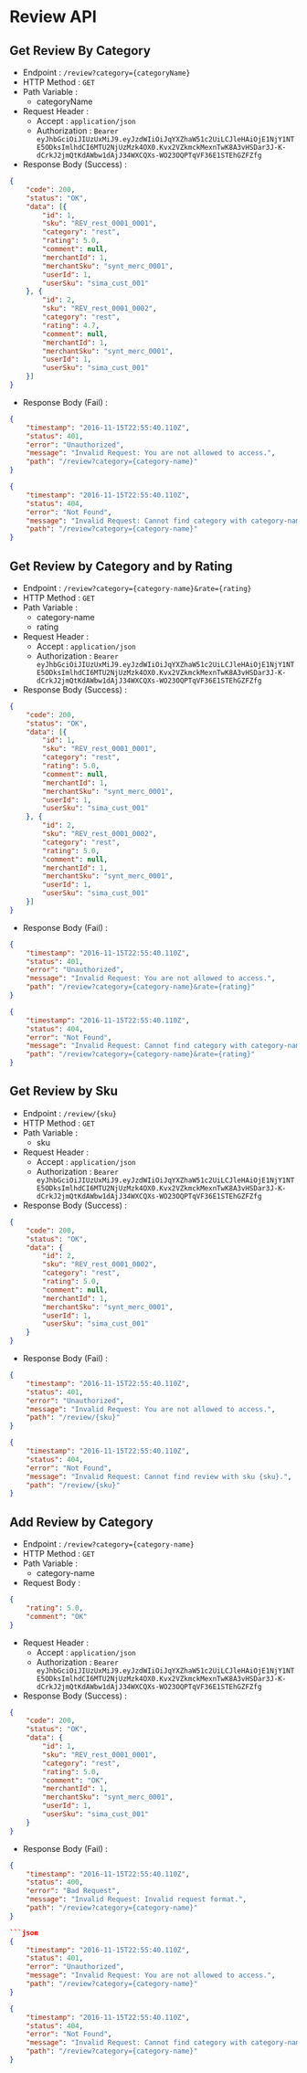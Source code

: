 # Review API

## Get Review By Category

+ Endpoint : ``/review?category={categoryName}``
+ HTTP Method : `GET`
+ Path Variable :
  + categoryName
+ Request Header :
  + Accept : `application/json`
  + Authorization : `Bearer eyJhbGciOiJIUzUxMiJ9.eyJzdWIiOiJqYXZhaW51c2UiLCJleHAiOjE1NjY1NTE5ODksImlhdCI6MTU2NjUzMzk4OX0.Kvx2VZkmckMexnTwK8A3vHSDar3J-K-dCrkJ2jmQtKdAWbw1dAjJ34WXCQXs-WO23OQPTqVF36E1STEhGZFZfg`
+ Response Body (Success) :

```json
{
    "code": 200,
    "status": "OK",
    "data": [{
        "id": 1,
        "sku": "REV_rest_0001_0001",
        "category": "rest",
        "rating": 5.0,
        "comment": null,
        "merchantId": 1,
        "merchantSku": "synt_merc_0001",
        "userId": 1,
        "userSku": "sima_cust_001"
    }, {
        "id": 2,
        "sku": "REV_rest_0001_0002",
        "category": "rest",
        "rating": 4.7,
        "comment": null,
        "merchantId": 1,
        "merchantSku": "synt_merc_0001",
        "userId": 1,
        "userSku": "sima_cust_001"
    }]
}
```

+ Response Body (Fail) :

```json
{
    "timestamp": "2016-11-15T22:55:40.110Z",
    "status": 401,
    "error": "Unauthorized",
    "message": "Invalid Request: You are not allowed to access.",
    "path": "/review?category={category-name}"
}
```

```json
{
    "timestamp": "2016-11-15T22:55:40.110Z",
    "status": 404,
    "error": "Not Found",
    "message": "Invalid Request: Cannot find category with category-name {category-name}.",
    "path": "/review?category={category-name}"
}
```

## Get Review by Category and by Rating

+ Endpoint : ``/review?category={category-name}&rate={rating}``
+ HTTP Method : `GET`
+ Path Variable :
  + category-name
  + rating
+ Request Header :
  + Accept : `application/json`
  + Authorization : `Bearer eyJhbGciOiJIUzUxMiJ9.eyJzdWIiOiJqYXZhaW51c2UiLCJleHAiOjE1NjY1NTE5ODksImlhdCI6MTU2NjUzMzk4OX0.Kvx2VZkmckMexnTwK8A3vHSDar3J-K-dCrkJ2jmQtKdAWbw1dAjJ34WXCQXs-WO23OQPTqVF36E1STEhGZFZfg`
+ Response Body (Success) :

```json
{
    "code": 200,
    "status": "OK",
    "data": [{
        "id": 1,
        "sku": "REV_rest_0001_0001",
        "category": "rest",
        "rating": 5.0,
        "comment": null,
        "merchantId": 1,
        "merchantSku": "synt_merc_0001",
        "userId": 1,
        "userSku": "sima_cust_001"
    }, {
        "id": 2,
        "sku": "REV_rest_0001_0002",
        "category": "rest",
        "rating": 5.0,
        "comment": null,
        "merchantId": 1,
        "merchantSku": "synt_merc_0001",
        "userId": 1,
        "userSku": "sima_cust_001"
    }]
}
```

+ Response Body (Fail) :

```json
{
    "timestamp": "2016-11-15T22:55:40.110Z",
    "status": 401,
    "error": "Unauthorized",
    "message": "Invalid Request: You are not allowed to access.",
    "path": "/review?category={category-name}&rate={rating}"
}
```

```json
{
    "timestamp": "2016-11-15T22:55:40.110Z",
    "status": 404,
    "error": "Not Found",
    "message": "Invalid Request: Cannot find category with category-name {category-name}.",
    "path": "/review?category={category-name}&rate={rating}"
}
```

## Get Review by Sku

+ Endpoint : ``/review/{sku}``
+ HTTP Method : `GET`
+ Path Variable :
  + sku
+ Request Header :
  + Accept : `application/json`
  + Authorization : `Bearer eyJhbGciOiJIUzUxMiJ9.eyJzdWIiOiJqYXZhaW51c2UiLCJleHAiOjE1NjY1NTE5ODksImlhdCI6MTU2NjUzMzk4OX0.Kvx2VZkmckMexnTwK8A3vHSDar3J-K-dCrkJ2jmQtKdAWbw1dAjJ34WXCQXs-WO23OQPTqVF36E1STEhGZFZfg`
+ Response Body (Success) :

```json
{
    "code": 200,
    "status": "OK",
    "data": {
        "id": 2,
        "sku": "REV_rest_0001_0002",
        "category": "rest",
        "rating": 5.0,
        "comment": null,
        "merchantId": 1,
        "merchantSku": "synt_merc_0001",
        "userId": 1,
        "userSku": "sima_cust_001"
    }
}
```

+ Response Body (Fail) :

```json
{
    "timestamp": "2016-11-15T22:55:40.110Z",
    "status": 401,
    "error": "Unauthorized",
    "message": "Invalid Request: You are not allowed to access.",
    "path": "/review/{sku}"
}
```

```json
{
    "timestamp": "2016-11-15T22:55:40.110Z",
    "status": 404,
    "error": "Not Found",
    "message": "Invalid Request: Cannot find review with sku {sku}.",
    "path": "/review/{sku}"
}
```

## Add Review by Category

+ Endpoint : ``/review?category={category-name}``
+ HTTP Method : `GET`
+ Path Variable :
  + category-name
+ Request Body :

```json
{
    "rating": 5.0,
    "comment": "OK"
}
```

+ Request Header :
  + Accept : `application/json`
  + Authorization : `Bearer eyJhbGciOiJIUzUxMiJ9.eyJzdWIiOiJqYXZhaW51c2UiLCJleHAiOjE1NjY1NTE5ODksImlhdCI6MTU2NjUzMzk4OX0.Kvx2VZkmckMexnTwK8A3vHSDar3J-K-dCrkJ2jmQtKdAWbw1dAjJ34WXCQXs-WO23OQPTqVF36E1STEhGZFZfg`
+ Response Body (Success) :

```json
{
    "code": 200,
    "status": "OK",
    "data": {
        "id": 1,
        "sku": "REV_rest_0001_0001",
        "category": "rest",
        "rating": 5.0,
        "comment": "OK",
        "merchantId": 1,
        "merchantSku": "synt_merc_0001",
        "userId": 1,
        "userSku": "sima_cust_001"
    }
}
```

+ Response Body (Fail) :

```json
{
    "timestamp": "2016-11-15T22:55:40.110Z",
    "status": 400,
    "error": "Bad Request",
    "message": "Invalid Request: Invalid request format.",
    "path": "/review?category={category-name}"
}

```json
{
    "timestamp": "2016-11-15T22:55:40.110Z",
    "status": 401,
    "error": "Unauthorized",
    "message": "Invalid Request: You are not allowed to access.",
    "path": "/review?category={category-name}"
}
```

```json
{
    "timestamp": "2016-11-15T22:55:40.110Z",
    "status": 404,
    "error": "Not Found",
    "message": "Invalid Request: Cannot find category with category-name {category-name}.",
    "path": "/review?category={category-name}"
}
```
